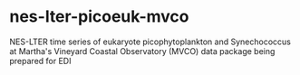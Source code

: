 # nes-lter-picoeuk-mvco
NES-LTER time series of eukaryote picophytoplankton and Synechococcus at Martha's Vineyard Coastal Observatory (MVCO) data package being prepared for EDI
